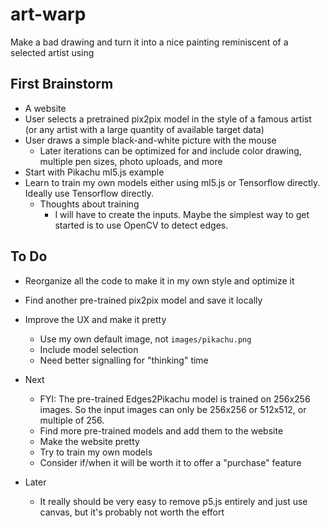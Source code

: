 # art-warp

Make a bad drawing and turn it into a nice painting reminiscent of a selected artist using 

## First Brainstorm

- A website
- User selects a pretrained pix2pix model in the style of a famous artist (or any artist with a large quantity of available target data)
- User draws a simple black-and-white picture with the mouse
  - Later iterations can be optimized for and include color drawing, multiple pen sizes, photo uploads, and more
- Start with Pikachu ml5.js example
- Learn to train my own models either using ml5.js or Tensorflow directly. Ideally use Tensorflow directly.
  - Thoughts about training
    - I will have to create the inputs. Maybe the simplest way to get started is to use OpenCV to detect edges.

## To Do

- Reorganize all the code to make it in my own style and optimize it
- Find another pre-trained pix2pix model and save it locally
- Improve the UX and make it pretty
    - Use my own default image, not `images/pikachu.png`
    - Include model selection
    - Need better signalling for "thinking" time

- Next
    - FYI: The pre-trained Edges2Pikachu model is trained on 256x256 images. So the input images can only be 256x256 or 512x512, or multiple of 256.
    - Find more pre-trained models and add them to the website
    - Make the website pretty
    - Try to train my own models
    - Consider if/when it will be worth it to offer a "purchase" feature

- Later
    - It really should be very easy to remove p5.js entirely and just use canvas, but it's probably not worth the effort